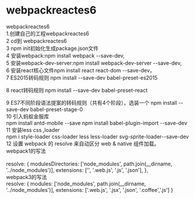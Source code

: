 # webpackreactes6
webpackreactes6 <br> 
1.创建自己的工程webpackreactes6<br> 
2 cd到 webpackreactes6<br> 
3 npm init初始化生成package.json文件<br> 
4 安装webpack:npm install webpack --save-dev,<br> 
5 安装webpack-dev-server:npm install webpack-dev-server --save-dev,<br> 
6 安装react核心文件npm install react react-dom --save-dev，<br> 
7 ES2015转码规则 npm install --save-dev babel-preset-es2015<br> 

8 react转码规则 npm install --save-dev babel-preset-react<br> 

9 ES7不同阶段语法提案的转码规则（共有4个阶段），选装一个 npm install --save-dev babel-preset-stage-0<br> 
10 引入蚂蚁金服库<br> 
npm install antd-mobile --save
npm install babel-plugin-import --save-dev
11 安装less css ,loader<br> 
npm i style-loader css-loader less less-loader svg-sprite-loader--save-dev<br> 
12 设置 webpack 的 resolve 来自动区分 web & native 组件加载。<br> 
webpack1的写法<br> <br> 
resolve: {
  modulesDirectories: ['node_modules', path.join(__dirname, '../node_modules')],
  extensions: ['', '.web.js', '.js', '.json'],
},<br> 
webpack3的写法<br> 
resolve: {
        modules: ['node_modules', path.join(__dirname, '../node_modules')],
        extensions: ['.web.js', '.jsx', '.json', '.coffee','.js']
    }<br> 

